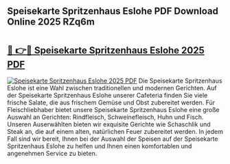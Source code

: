 ## Speisekarte Spritzenhaus Eslohe PDF Download Online 2025 RZq6m

# <h2><a href="http://gc6ltgh.nevu.top/?p=Speisekarte+Spritzenhaus+Eslohe">🔗 👉🔴 Speisekarte Spritzenhaus Eslohe 2025 PDF</a></h2>

[![Speisekarte Spritzenhaus Eslohe 2025 PDF](https://i.imgur.com/dBaPXMq.png)](http://gc6ltgh.nevu.top/?p=Speisekarte+Spritzenhaus+Eslohe)
Die Speisekarte Spritzenhaus Eslohe ist eine Wahl zwischen traditionellen und modernen Gerichten. Auf der Speisekarte Spritzenhaus Eslohe unserer Cafeteria finden Sie viele frische Salate, die aus frischem Gemüse und Obst zubereitet werden. Für Fleischliebhaber bietet unsere Speisekarte Spritzenhaus Eslohe eine große Auswahl an Gerichten: Rindfleisch, Schweinefleisch, Huhn und Fisch. Unseren Auserwählten bieten wir exquisite Gerichte wie Schaschlik und Steak an, die auf einem alten, natürlichen Feuer zubereitet werden. In jedem Fall sind wir bereit, Ihnen bei der Auswahl der Speisen auf der Speisekarte Spritzenhaus Eslohe zu helfen und Ihnen einen komfortablen und angenehmen Service zu bieten.

